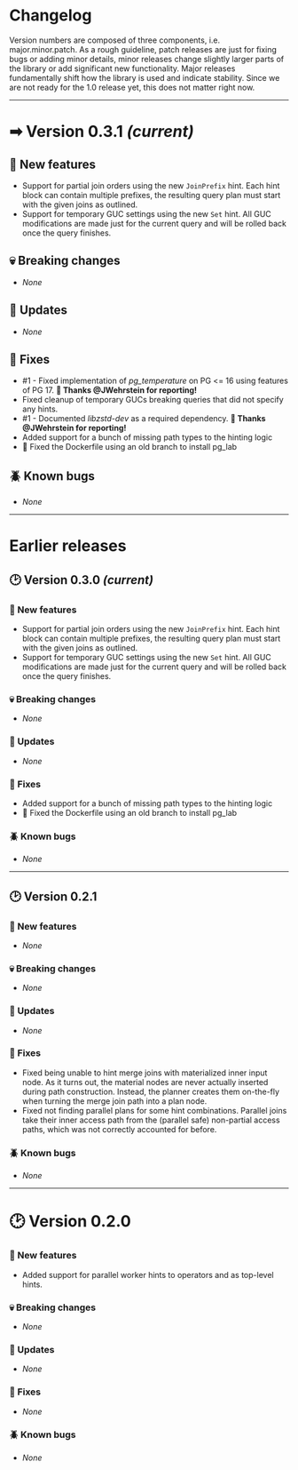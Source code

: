 # Changelog

Version numbers are composed of three components, i.e. major.minor.patch.
As a rough guideline, patch releases are just for fixing bugs or adding minor details, minor releases change slightly
larger parts of the library or add significant new functionality.
Major releases fundamentally shift how the library is used and indicate stability.
Since we are not ready for the 1.0 release yet, this does not matter right now.

---


# ➡ Version 0.3.1 _(current)_

## 🐣 New features
- Support for partial join orders using the new `JoinPrefix` hint. Each hint block can contain multiple prefixes, the resulting
  query plan must start with the given joins as outlined.
- Support for temporary GUC settings using the new `Set` hint. All GUC modifications are made just for the current query and
  will be rolled back once the query finishes.

## 💀 Breaking changes
- _None_

## 📰 Updates
- _None_

## 🏥 Fixes
- #1 - Fixed implementation of *pg_temperature* on PG <= 16 using features of PG 17. **🙏 Thanks @JWehrstein for reporting!**
- Fixed cleanup of temporary GUCs breaking queries that did not specify any hints.
- #1 - Documented *libzstd-dev* as a required dependency. **🙏 Thanks @JWehrstein for reporting!**
- Added support for a bunch of missing path types to the hinting logic
- 🐳 Fixed the Dockerfile using an old branch to install pg_lab

## 🪲 Known bugs
- _None_

---


# Earlier releases


## 🕑 Version 0.3.0 _(current)_

### 🐣 New features
- Support for partial join orders using the new `JoinPrefix` hint. Each hint block can contain multiple prefixes, the resulting
  query plan must start with the given joins as outlined.
- Support for temporary GUC settings using the new `Set` hint. All GUC modifications are made just for the current query and
  will be rolled back once the query finishes.

### 💀 Breaking changes
- _None_

### 📰 Updates
- _None_

### 🏥 Fixes
- Added support for a bunch of missing path types to the hinting logic
- 🐳 Fixed the Dockerfile using an old branch to install pg_lab

### 🪲 Known bugs
- _None_

---


## 🕑 Version 0.2.1

### 🐣 New features
- _None_

### 💀 Breaking changes
- _None_

### 📰 Updates
- _None_

### 🏥 Fixes
- Fixed being unable to hint merge joins with materialized inner input node. As it turns out, the material nodes are never
  actually inserted during path construction. Instead, the planner creates them on-the-fly when turning the merge join path
  into a plan node.
- Fixed not finding parallel plans for some hint combinations. Parallel joins take their inner access path from the (parallel
  safe) non-partial access paths, which was not correctly accounted for before.

### 🪲 Known bugs
- _None_

---


# 🕑 Version 0.2.0

### 🐣 New features
- Added support for parallel worker hints to operators and as top-level hints.

### 💀 Breaking changes
- _None_

### 📰 Updates
- _None_

### 🏥 Fixes
- _None_

### 🪲 Known bugs
- _None_
